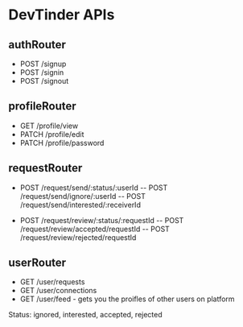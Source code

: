 # DevTinder APIs

## authRouter
- POST /signup
- POST /signin
- POST /signout

## profileRouter
- GET   /profile/view
- PATCH /profile/edit
- PATCH /profile/password

## requestRouter
- POST /request/send/:status/:userId
-- POST /request/send/ignore/:userId
-- POST /request/send/interested/:receiverId

- POST /request/review/:status/:requestId
-- POST /request/review/accepted/requestId
-- POST /request/review/rejected/requestId

## userRouter
- GET /user/requests
- GET /user/connections
- GET /user/feed - gets you the proifles of other users on platform


Status: ignored, interested, accepted, rejected